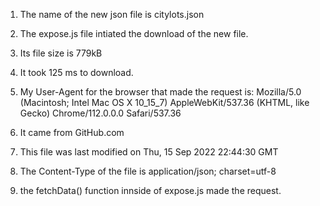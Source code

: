 1. The name of the new json file is citylots.json
2. The expose.js file intiated the download of the new file.
3. Its file size is 779kB
4. It took 125 ms to download. 
   
5. My User-Agent for the browser that made the request is: Mozilla/5.0 (Macintosh; Intel Mac OS X 10_15_7) AppleWebKit/537.36 (KHTML, like Gecko) Chrome/112.0.0.0 Safari/537.36
6. It came from GitHub.com
7. This file was last modified on Thu, 15 Sep 2022 22:44:30 GMT
8. The Content-Type of the file is application/json; charset=utf-8
9. the fetchData() function innside of expose.js made the request.
